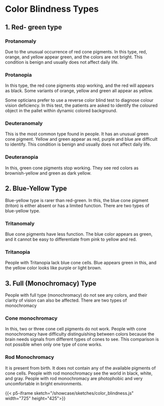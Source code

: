 # Color Blindness Types

## 1. Red- green type
					

### Protanomaly
    
Due to the unusual occurrence of red cone pigments. In this type, red, orange, and yellow appear green, and the colors are not bright. This condition is benign and usually does not affect daily life.

### Protanopia 

In this type, the red cone pigments stop working, and the red will appears as black. Some variants of orange, yellow and green all appear as yellow.

Some opticians prefer to use a reverse color blind test to diagnose colour vision deficiency. In this test, the patients are asked to identify the coloured object in the pallet within dynamic colored background.

### Deuteranomaly

This is the most common type found in people. It has an unusual green cone pigment. Yellow and green appear as red, purple and blue are difficult to identify. This condition is benign and usually does not affect daily life.

### Deuteranopia 
In this, green cone pigments stop working. They see red colors as brownish-yellow and green as dark yellow.

## 2. Blue-Yellow Type

Blue-yellow type is rarer than red-green. In this, the blue cone pigment (triton) is either absent or has a limited function. There are two types of blue-yellow type.

### Tritanomaly 
Blue cone pigments have less function. The blue color appears as green, and it cannot be easy to differentiate from pink to yellow and red.

### Tritanopia 
People with Tritanopia lack blue cone cells. Blue appears green in this, and the yellow color looks like purple or light brown.

## 3. Full (Monochromacy) Type

People with full type (monochromacy) do not see any colors, and their clarity of vision can also be affected. There are two types of monochromacy

### Cone monochromacy

In this, two or three cone cell pigments do not work. People with cone monochromacy have difficulty distinguishing between colors because the brain needs signals from different types of cones to see. This comparison is not possible when only one type of cone works.

### Rod Monochromacy

It is present from birth. It does not contain any of the available pigments of cone cells. People with rod monochromacy see the world in black, white, and gray. People with rod monochromacy are photophobic and very uncomfortable in bright environments.

{{< p5-iframe sketch="/showcase/sketches/color_blindness.js" width="725" height="425">}}
